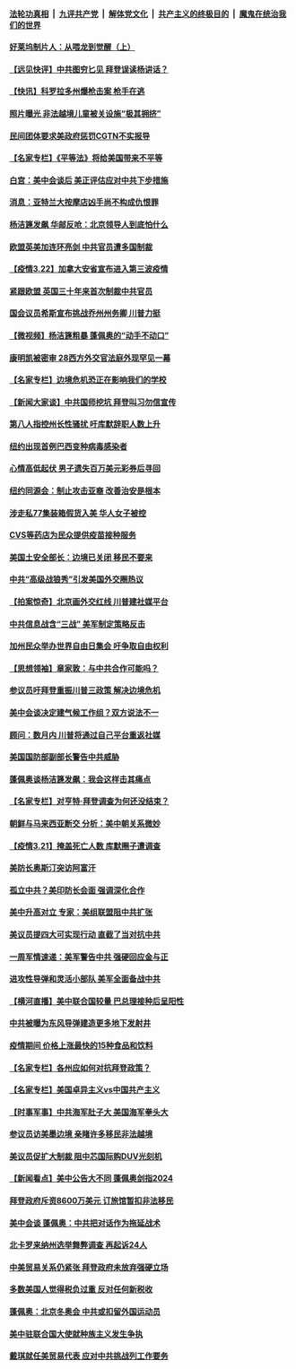 ####  [法轮功真相](../../../../basic/blob/master/README.md?t=03230901) &nbsp;|&nbsp; [九评共产党](../../../../9ping.md/blob/master/README.md?t=03230901) &nbsp;|&nbsp; [解体党文化](../../../../jtdwh.md/blob/master/README.md?t=03230901)  &nbsp;|&nbsp; [共产主义的终极目的](../../../../gczydzjmd.md/blob/master/README.md?t=03230901) &nbsp;|&nbsp; [魔鬼在统治我们的世界](../../../../mgztzwmdsj.md/blob/master/README.md?t=03230901) 

#### [好莱坞制片人：从喂龙到觉醒（上）](../pages/nsc412/n12828608.md?t=03230901) 

#### [【远见快评】中共图穷匕见 拜登误读杨讲话？](../pages/nsc412/n12828807.md?t=03230901) 

#### [【快讯】科罗拉多州爆枪击案 枪手在逃](../pages/nsc412/n12828808.md?t=03230901) 

#### [照片曝光 非法越境儿童被关设施“极其拥挤”](../pages/nsc412/n12828695.md?t=03230901) 

#### [民间团体要求美政府惩罚CGTN不实报导](../pages/nsc412/n12828627.md?t=03230901) 

#### [【名家专栏】《平等法》将给美国带来不平等](../pages/nsc412/n12827901.md?t=03230901) 

#### [白宫：美中会谈后 美正评估应对中共下步措施](../pages/nsc412/n12828547.md?t=03230901) 

#### [消息：亚特兰大按摩店凶手尚不构成仇恨罪](../pages/nsc412/n12828530.md?t=03230901) 

#### [杨洁篪发飙 华邮反呛：北京领导人到底怕什么](../pages/nsc412/n12828462.md?t=03230901) 

#### [欧盟英美加连环亮剑 中共官员遭多国制裁](../pages/nsc412/n12828453.md?t=03230901) 

#### [【疫情3.22】加拿大安省宣布进入第三波疫情](../pages/nsc412/n12827503.md?t=03230901) 

#### [紧跟欧盟 英国三十年来首次制裁中共官员](../pages/nsc412/n12828428.md?t=03230901) 

#### [国会议员希斯宣布挑战乔州州务卿 川普力挺](../pages/nsc412/n12828377.md?t=03230901) 

#### [【微视频】杨洁篪粗暴 蓬佩奥的“动手不动口”](../pages/nsc412/n12828150.md?t=03230901) 

#### [康明凯被密审 28西方外交官法庭外现罕见一幕](../pages/nsc412/n12828337.md?t=03230901) 

#### [【名家专栏】边境危机恐正在影响我们的学校](../pages/nsc412/n12827889.md?t=03230901) 

#### [【新闻大家谈】中共国师挖坑 拜登叫习勿信宣传](../pages/nsc412/n12827737.md?t=03230901) 

#### [第八人指控州长性骚扰 吁库默辞职人数上升](../pages/nsc412/n12826795.md?t=03230901) 

#### [纽约出现首例巴西变种病毒感染者](../pages/nsc412/n12826785.md?t=03230901) 

#### [心情高低起伏 男子遗失百万美元彩券后寻回](../pages/nsc412/n12827458.md?t=03230901) 

#### [纽约同源会：制止攻击亚裔  改善治安是根本](../pages/nsc412/n12826779.md?t=03230901) 

#### [涉走私77集装箱假货入美 华人女子被控](../pages/nsc412/n12826666.md?t=03230901) 

#### [CVS等药店为民众提供疫苗接种服务](../pages/nsc412/n12826658.md?t=03230901) 

#### [美国土安全部长：边境已关闭 移民不要来](../pages/nsc412/n12826948.md?t=03230901) 

#### [中共“高级战狼秀”引发美国外交圈热议](../pages/nsc412/n12826738.md?t=03230901) 

#### [【拍案惊奇】北京画外交红线 川普建社媒平台](../pages/nsc412/n12826726.md?t=03230901) 

#### [中共信息战含“三战” 美军制定策略反击](../pages/nsc412/n12821089.md?t=03230901) 

#### [加州民众举办世界自由日集会 吁争取自由权利](../pages/nsc412/n12826682.md?t=03230901) 

#### [【思想领袖】章家敦：与中共合作可能吗？](../pages/nsc412/n12787473.md?t=03230901) 

#### [参议员吁拜登重振川普三政策 解决边境危机](../pages/nsc412/n12826085.md?t=03230901) 

#### [美中会谈决定建气候工作组？双方说法不一](../pages/nsc412/n12826024.md?t=03230901) 

#### [顾问：数月内 川普将通过自己平台重返社媒](../pages/nsc412/n12825998.md?t=03230901) 

#### [美国国防部副部长警告中共威胁](../pages/nsc412/n12826007.md?t=03230901) 

#### [蓬佩奥谈杨洁篪发飙：我会这样击其痛点](../pages/nsc412/n12825808.md?t=03230901) 

#### [【名家专栏】对亨特·拜登调查为何还没结束？](../pages/nsc412/n12825626.md?t=03230901) 

#### [朝鲜与马来西亚断交 分析：美中朝关系微妙](../pages/nsc412/n12825960.md?t=03230901) 

#### [【疫情3.21】掩盖死亡人数  库默圈子遭调查](../pages/nsc412/n12825343.md?t=03230901) 

#### [美防长奥斯汀突访阿富汗](../pages/nsc412/n12825907.md?t=03230901) 

#### [孤立中共？美印防长会面 强调深化合作](../pages/nsc412/n12825841.md?t=03230901) 

#### [美中升高对立 专家：美组联盟阻中共扩张](../pages/nsc412/n12825468.md?t=03230901) 

#### [美议员提四大可实现行动 直截了当对抗中共](../pages/nsc412/n12813742.md?t=03230901) 

#### [一周军情速递：美军警告中共 强硬回应金与正](../pages/nsc412/n12824802.md?t=03230901) 

#### [进攻性导弹和灵活小部队 美军全面备战中共](../pages/nsc412/n12823488.md?t=03230901) 

#### [【横河直播】美中联合国较量 巴总理接种后呈阳性](../pages/nsc412/n12824878.md?t=03230901) 

#### [中共被曝为东风导弹建造更多地下发射井](../pages/nsc412/n12821088.md?t=03230901) 

#### [疫情期间 价格上涨最快的15种食品和饮料](../pages/nsc412/n12811324.md?t=03230901) 

#### [【名家专栏】各州应如何对抗拜登政策？](../pages/nsc412/n12824357.md?t=03230901) 

#### [【名家专栏】美国卓异主义vs中国共产主义](../pages/nsc412/n12824375.md?t=03230901) 

#### [【时事军事】中共海军肚子大 美国海军拳头大](../pages/nsc412/n12822699.md?t=03230901) 

#### [参议员访美墨边境 亲睹许多移民非法越境](../pages/nsc412/n12824865.md?t=03230901) 

#### [美议员促扩大制裁 阻中芯国际购DUV光刻机](../pages/nsc412/n12824695.md?t=03230901) 

#### [【新闻看点】美中公告大不同 蓬佩奥剑指2024](../pages/nsc412/n12824817.md?t=03230901) 

#### [拜登政府斥资8600万美元 订旅馆暂扣非法移民](../pages/nsc412/n12824867.md?t=03230901) 

#### [美中会谈 蓬佩奥：中共把对话作为拖延战术](../pages/nsc412/n12824844.md?t=03230901) 

#### [北卡罗来纳州选举舞弊调查 再起诉24人](../pages/nsc412/n12824784.md?t=03230901) 

#### [中美贸易关系仍紧张 拜登政府未放弃强硬立场](../pages/nsc412/n12824707.md?t=03230901) 

#### [多数美国人觉得税负过重 反对任何新税收](../pages/nsc412/n12824777.md?t=03230901) 

#### [蓬佩奥：北京冬奥会 中共或扣留外国运动员](../pages/nsc412/n12824675.md?t=03230901) 

#### [美中驻联合国大使就种族主义发生争执](../pages/nsc412/n12824642.md?t=03230901) 

#### [戴琪就任美贸易代表 应对中共挑战列工作要务](../pages/nsc412/n12824531.md?t=03230901) 

